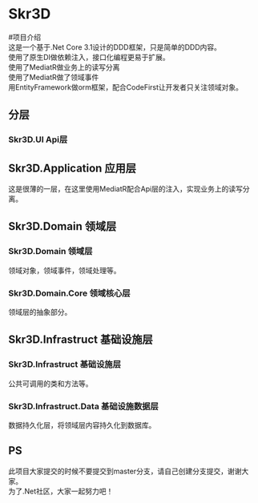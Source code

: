 # Skr3D
#项目介绍<br> 
这是一个基于.Net Core 3.1设计的DDD框架，只是简单的DDD内容。<br> 
使用了原生DI做依赖注入，接口化编程更易于扩展。<br> 
使用了MediatR做业务上的读写分离<br> 
使用了MediatR做了领域事件<br> 
用EntityFramework做orm框架，配合CodeFirst让开发者只关注领域对象。<br> 

## 分层
### Skr3D.UI Api层

## Skr3D.Application  应用层
这是很薄的一层，在这里使用MediatR配合Api层的注入，实现业务上的读写分离。<br> 

## Skr3D.Domain 领域层
### Skr3D.Domain 领域层
领域对象，领域事件，领域处理等。<br>
### Skr3D.Domain.Core 领域核心层
领域层的抽象部分。<br>

## Skr3D.Infrastruct 基础设施层
### Skr3D.Infrastruct 基础设施层
公共可调用的类和方法等。<br>
### Skr3D.Infrastruct.Data 基础设施数据层
数据持久化层，将领域层内容持久化到数据库。<br>

## PS
此项目大家提交的时候不要提交到master分支，请自己创建分支提交，谢谢大家。<br>
为了.Net社区，大家一起努力吧！<br>
